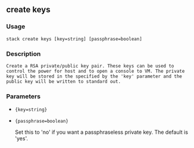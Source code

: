 ## create keys

### Usage

`stack create keys [key=string] [passphrase=boolean]`

### Description


	Create a RSA private/public key pair. These keys can be used to
	control the power for host and to open a console to VM. The private
	key will be stored in the specified by the 'key' parameter and the
	public key will be written to standard out.

	

### Parameters
* `{key=string}`
* `{passphrase=boolean}`

   Set this to 'no' if you want a passphraseless private key. The default
	is 'yes'.


